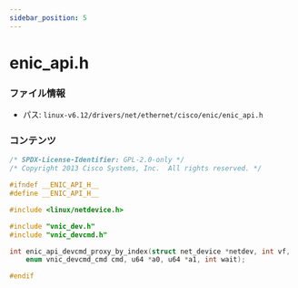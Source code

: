 ```yaml
---
sidebar_position: 5
---
```

# enic_api.h

### ファイル情報

- パス: `linux-v6.12/drivers/net/ethernet/cisco/enic/enic_api.h`

### コンテンツ

```h
/* SPDX-License-Identifier: GPL-2.0-only */
/* Copyright 2013 Cisco Systems, Inc.  All rights reserved. */

#ifndef __ENIC_API_H__
#define __ENIC_API_H__

#include <linux/netdevice.h>

#include "vnic_dev.h"
#include "vnic_devcmd.h"

int enic_api_devcmd_proxy_by_index(struct net_device *netdev, int vf,
	enum vnic_devcmd_cmd cmd, u64 *a0, u64 *a1, int wait);

#endif

```

